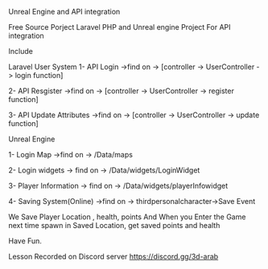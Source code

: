 Unreal Engine and API integration


Free Source Porject Laravel PHP and Unreal engine Project For API integration

Include 

Laravel User System
1- API Login ->find on -> [controller -> UserController -> login function]

2- API Resgister ->find on -> [controller -> UserController -> register function]

3- API Update Attributes ->find on -> [controller -> UserController -> update function]

Unreal Engine

1- Login Map ->find on -> /Data/maps

2- Login widgets -> find on -> /Data/widgets/LoginWidget

3- Player Information -> find on -> /Data/widgets/playerInfowidget

4- Saving System(Online) ->find on -> thirdpersonalcharacter->Save Event


We Save Player Location , health, points And When you Enter the Game next time spawn in Saved Location, get saved points and health


Have Fun.

Lesson Recorded on Discord server https://discord.gg/3d-arab
